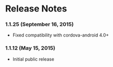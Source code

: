 <!--
# 
# Copyright 2015 Intel Corporation
# 
# Licensed under the Apache License, Version 2.0 (the "License"); you may not use this file 
# except in compliance with the License. You may obtain a copy of the License at
# 
#        http://www.apache.org/licenses/LICENSE-2.0
# 
# Unless required by applicable law or agreed to in writing, software distributed under the 
# License is distributed on an "AS IS" BASIS, WITHOUT WARRANTIES OR CONDITIONS OF ANY KIND, 
# either express or implied. See the License for the specific language governing permissions 
# and limitations under the License
# 
# -->
# Release Notes

### 1.1.25 (September 16, 2015)
* Fixed compatibility with cordova-android 4.0+

### 1.1.12 (May 15, 2015)
* Initial public release